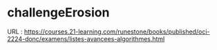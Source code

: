 # challengeErosion
URL : https://courses.21-learning.com/runestone/books/published/oci-2224-donc/examens/listes-avancees-algorithmes.html
